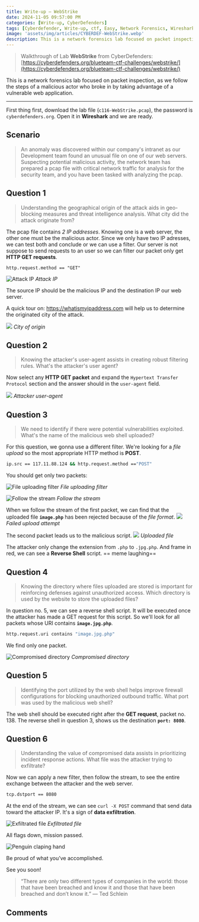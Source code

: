 ```yaml
---
title: Write-up — WebStrike
date: 2024-11-05 09:57:00 PM
categories: [Write-up, CyberDefenders]
tags: [Cyberdefender, Write-up, ctf, Easy, Network Forensics, Wireshark]
image: 'assets/img/articles/CYBERDEF-WebStrike.webp'
description: This is a network forensics lab focused on packet inspection, as we follow the steps of a malicious actor who broke in by taking advantage of a vulnerable web application.
---
```


> Walkthrough of Lab **WebStrike** from CyberDefenders:\
> [https://cyberdefenders.org/blueteam-ctf-challenges/webstrike/](https://cyberdefenders.org/blueteam-ctf-challenges/webstrike/)

This is a network forensics lab focused on packet inspection, as we follow the steps of a malicious actor who broke in by taking advantage of a vulnerable web application.

---

First thing first, download the lab file (`c116-WebStrike.pcap`), the password is `cyberdefenders.org`. Open it in **Wireshark** and we are ready.

## Scenario
> An anomaly was discovered within our company's intranet as our Development team found an unusual file on one of our web servers. Suspecting potential malicious activity, the network team has prepared a pcap file with critical network traffic for analysis for the security team, and you have been tasked with analyzing the pcap.

## Question 1
> Understanding the geographical origin of the attack aids in geo-blocking measures and threat intelligence analysis. What city did the attack originate from?

The pcap file contains *2 IP addresses*. Knowing one is a web server, the other one must be the malicious actor. Since we only have two IP adresses, we can test both and conclude or we can use a filter.
Our server is not suppose to send requests to an user so we can filter our packet only get **HTTP GET requests**.

`http.request.method == "GET"`

![Attack IP](assets/img/2024-11-05-CYBERDEF-WebStrike/q1_attack_ip.png)
_Attack IP_

The source IP should be the malicious IP and the destination IP our web server.

A quick tour on: https://whatismyipaddress.com will help us to determine the originated city of the attack.

![](assets/img/2024-11-05-CYBERDEF-WebStrike/q1_attack_originated_city.png)
_City of origin_
## Question 2
> Knowing the attacker's user-agent assists in creating robust filtering rules. What's the attacker's user agent?

Now select any **HTTP GET packet** and expand the `Hypertext Transfer Protocol` section and the answer should in the `user-agent` field.

![](assets/img/2024-11-05-CYBERDEF-WebStrike/q2_user_agent.png)
_Attacker user-agent_
## Question 3
> We need to identify if there were potential vulnerabilities exploited. What's the name of the malicious web shell uploaded?

For this question, we gonna use a different filter. We're looking for a *file upload* so the most appropriate HTTP method is **POST**.

```bash
ip.src == 117.11.88.124 && http.request.method =="POST"
```

You should get only two packets:

![File uploading filter](assets/img/2024-11-05-CYBERDEF-WebStrike/q3_uploading_filter.png)
_File uploading filter_

![Follow the stream](assets/img/2024-11-05-CYBERDEF-WebStrike/q3_follow_the_stream.png)
_Follow the stream_

When we follow the stream of the first packet, we can find that the uploaded file **`image.php`** has been rejected because of the *file format*.
![](assets/img/2024-11-05-CYBERDEF-WebStrike/q3_invalid_file_format.png)
_Failed upload attempt_

The second packet leads us to the malicious script.
![](assets/img/2024-11-05-CYBERDEF-WebStrike/q3_file_uploaded_successfully.png)
_Uploaded file_

The attacker only change the extension from `.php` to `.jpg.php`. And frame in red, we can see a **Reverse Shell** script.
== meme laughing==
## Question 4
> Knowing the directory where files uploaded are stored is important for reinforcing defenses against unauthorized access. Which directory is used by the website to store the uploaded files?

In question no. 5, we can see a reverse shell script. It will be executed once the attacker has made a GET request for this script. So we'll look for all packets whose URI contains **`image.jpg.php`**.

```bash
http.request.uri contains "image.jpg.php"
```

We find only one packet.

![Compromised directory](assets/img/2024-11-05-CYBERDEF-WebStrike/q5_directory.png)
_Compromised directory_
## Question 5
> Identifying the port utilized by the web shell helps improve firewall configurations for blocking unauthorized outbound traffic. What port was used by the malicious web shell?

The web shell should be executed right after the **GET request**, packet no. 138. The reverse shell in question 3, shows us the destination **`port: 8080`**.
## Question 6
> Understanding the value of compromised data assists in prioritizing incident response actions. What file was the attacker trying to exfiltrate?

Now we can apply a new filter, then follow the stream, to see the entire exchange between the attacker and the web server.

```bash
tcp.dstport == 8080
```

At the end of the stream, we can see `curl -X POST` command that send data toward the attacker IP. It's a sign of **data exfiltration**.

![Exfiltrated file](assets/img/2024-11-05-CYBERDEF-WebStrike/q6_exfiltrated_file.png)
_Exfiltrated file_

All flags down, mission passed.

![Penguin claping hand](https://media1.tenor.com/m/lQBJJmatxPYAAAAd/mission-accomplished-penguins.gif)

Be proud of what you’ve accomplished.

See you soon!

> “There are only two different types of companies in the world: those that have been breached and know it and those that have been breached and don’t know it.” ― Ted Schlein

## Comments
<script src="https://giscus.app/client.js"
        data-repo="Deomorphisme/Deomorphisme.github.io"
        data-repo-id="R_kgDONEIr-Q"
        data-category="General"
        data-category-id="DIC_kwDONEIr-c4CjomU"
        data-mapping="pathname"
        data-strict="0"
        data-reactions-enabled="1"
        data-emit-metadata="0"
        data-input-position="top"
        data-theme="preferred_color_scheme"
        data-lang="en"
        data-loading="lazy"
        crossorigin="anonymous"
        async>
</script>